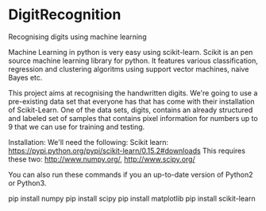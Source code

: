 # DigitRecognition
Recognising digits using machine learning

Machine Learning in python is very easy using scikit-learn. Scikit is an pen source machine learning library for python. It features various classification, regression and clustering algoritms using support vector machines, naive Bayes etc. 

This project aims at recognising the handwritten digits. We're going to use a pre-existing data set that everyone has that has come with their installation of Scikit-Learn. One of the data sets, digits, contains an already structured and labeled set of samples that contains pixel information for numbers up to 9 that we can use for training and testing.

Installation:
 We'll need the following:
 Scikit learn: https://pypi.python.org/pypi/scikit-learn/0.15.2#downloads
  This requires these two: http://www.numpy.org/, http://www.scipy.org/
  
 You can also run these commands if you an up-to-date version of Python2 or Python3.
 
pip install numpy
pip install scipy
pip install matplotlib
pip install scikit-learn

